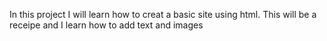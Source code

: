 In this project I will learn how to creat a basic site using html. This will be a receipe and I learn how to add text and images